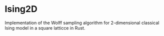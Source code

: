 # Ising2D
Implementation of the Wolff sampling algorithm for 2-dimensional classical Ising model in a square latticce in Rust.

